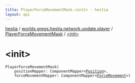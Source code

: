```yaml
---
title: PlayerForceMovementMask.<init> - hestia
layout: api
---
```


<div class='api-docs-breadcrumbs'><a href="../../index.html">hestia</a> / <a href="../index.html">worlds.gregs.hestia.network.update.player</a> / <a href="index.html">PlayerForceMovementMask</a> / <a href="./-init-.html">&lt;init&gt;</a></div>

# &lt;init&gt;

<div class="signature"><code><span class="identifier">PlayerForceMovementMask</span><span class="symbol">(</span><br/>&nbsp;&nbsp;&nbsp;&nbsp;<span class="parameterName" id="worlds.gregs.hestia.network.update.player.PlayerForceMovementMask$<init>(com.artemis.ComponentMapper((worlds.gregs.hestia.game.plugins.core.components.map.Position)), com.artemis.ComponentMapper((worlds.gregs.hestia.game.plugins.entity.components.update.ForceMovement)))/positionMapper">positionMapper</span><span class="symbol">:</span>&nbsp;<span class="identifier">ComponentMapper</span><span class="symbol">&lt;</span><a href="../../worlds.gregs.hestia.game.plugins.core.components.map/-position/index.html"><span class="identifier">Position</span></a><span class="symbol">&gt;</span><span class="symbol">, </span><br/>&nbsp;&nbsp;&nbsp;&nbsp;<span class="parameterName" id="worlds.gregs.hestia.network.update.player.PlayerForceMovementMask$<init>(com.artemis.ComponentMapper((worlds.gregs.hestia.game.plugins.core.components.map.Position)), com.artemis.ComponentMapper((worlds.gregs.hestia.game.plugins.entity.components.update.ForceMovement)))/forceMovementMapper">forceMovementMapper</span><span class="symbol">:</span>&nbsp;<span class="identifier">ComponentMapper</span><span class="symbol">&lt;</span><a href="../../worlds.gregs.hestia.game.plugins.entity.components.update/-force-movement/index.html"><span class="identifier">ForceMovement</span></a><span class="symbol">&gt;</span><span class="symbol">)</span></code></div>
